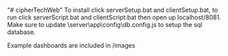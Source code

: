 "# cipherTechWeb" 
To install click serverSetup.bat and clientSetup.bat, to run click serverScript.bat and clientScript.bat then open up localhost/8081. Make sure to update \server\app\config\db.config.js to setup the sql database.



Example dashboards are included in /images
